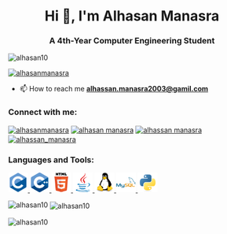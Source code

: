 <h1 align="center">Hi 👋, I'm Alhasan Manasra</h1>
<h3 align="center">A 4th-Year Computer Engineering Student</h3>

<p align="left"> <img src="https://komarev.com/ghpvc/?username=alhasan10&label=Profile%20views&color=0e75b6&style=flat" alt="alhasan10" /> </p>

<p align="left"> <a href="https://twitter.com/alhasanmanasra" target="blank"><img src="https://img.shields.io/twitter/follow/alhasanmanasra?logo=twitter&style=for-the-badge" alt="alhasanmanasra" /></a> </p>

- 📫 How to reach me **alhassan.manasra2003@gamil.com**

<h3 align="left">Connect with me:</h3>
<p align="left">
<a href="https://twitter.com/alhasanmanasra" target="blank"><img align="center" src="https://raw.githubusercontent.com/rahuldkjain/github-profile-readme-generator/master/src/images/icons/Social/twitter.svg" alt="alhasanmanasra" height="30" width="40" /></a>
<a href="https://linkedin.com/in/alhasan manasra" target="blank"><img align="center" src="https://raw.githubusercontent.com/rahuldkjain/github-profile-readme-generator/master/src/images/icons/Social/linked-in-alt.svg" alt="alhasan manasra" height="30" width="40" /></a>
<a href="https://fb.com/alhassan manasra" target="blank"><img align="center" src="https://raw.githubusercontent.com/rahuldkjain/github-profile-readme-generator/master/src/images/icons/Social/facebook.svg" alt="alhassan manasra" height="30" width="40" /></a>
<a href="https://instagram.com/alhassan_manasra" target="blank"><img align="center" src="https://raw.githubusercontent.com/rahuldkjain/github-profile-readme-generator/master/src/images/icons/Social/instagram.svg" alt="alhassan_manasra" height="30" width="40" /></a>
</p>

<h3 align="left">Languages and Tools:</h3>
<p align="left"> <a href="https://www.cprogramming.com/" target="_blank" rel="noreferrer"> <img src="https://raw.githubusercontent.com/devicons/devicon/master/icons/c/c-original.svg" alt="c" width="40" height="40"/> </a> <a href="https://www.w3schools.com/cpp/" target="_blank" rel="noreferrer"> <img src="https://raw.githubusercontent.com/devicons/devicon/master/icons/cplusplus/cplusplus-original.svg" alt="cplusplus" width="40" height="40"/> </a> <a href="https://www.w3.org/html/" target="_blank" rel="noreferrer"> <img src="https://raw.githubusercontent.com/devicons/devicon/master/icons/html5/html5-original-wordmark.svg" alt="html5" width="40" height="40"/> </a> <a href="https://www.java.com" target="_blank" rel="noreferrer"> <img src="https://raw.githubusercontent.com/devicons/devicon/master/icons/java/java-original.svg" alt="java" width="40" height="40"/> </a> <a href="https://www.linux.org/" target="_blank" rel="noreferrer"> <img src="https://raw.githubusercontent.com/devicons/devicon/master/icons/linux/linux-original.svg" alt="linux" width="40" height="40"/> </a> <a href="https://www.mysql.com/" target="_blank" rel="noreferrer"> <img src="https://raw.githubusercontent.com/devicons/devicon/master/icons/mysql/mysql-original-wordmark.svg" alt="mysql" width="40" height="40"/> </a> <a href="https://www.python.org" target="_blank" rel="noreferrer"> <img src="https://raw.githubusercontent.com/devicons/devicon/master/icons/python/python-original.svg" alt="python" width="40" height="40"/> </a> </p>

<p><img align="left" src="https://github-readme-stats.vercel.app/api/top-langs?username=alhasan10&show_icons=true&locale=en&layout=compact" alt="alhasan10" /></p>

<p>&nbsp;<img align="center" src="https://github-readme-stats.vercel.app/api?username=alhasan10&show_icons=true&locale=en" alt="alhasan10" /></p>

<p><img align="center" src="https://github-readme-streak-stats.herokuapp.com/?user=alhasan10&" alt="alhasan10" /></p>

